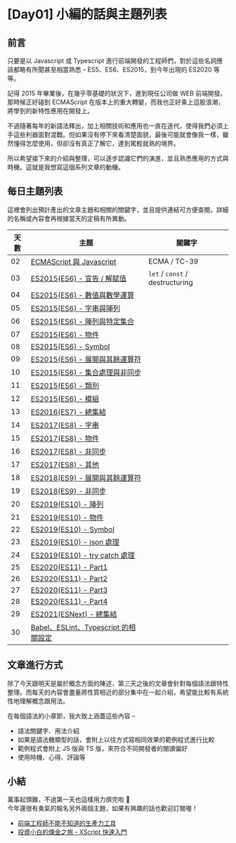 # [Day01] 小編的話與主題列表

## 前言

只要是以 Javascript 或 Typescript 進行前端開發的工程師們，對於這些名詞應該都略有所聞甚至相當熟悉 – ES5、ES6、ES2015，到今年出現的 ES2020 等等。

記得 2015 年畢業後，在幾乎零基礎的狀況下，進到現任公司做 WEB 前端開發。那時候正好碰到 ECMAScript 在版本上的重大轉變，而我也正好乘上這股浪潮，將學到的新特性應用在開發上。

不過隨著每年的新語法釋出，加上相關技術和應用也一直在迭代，使得我們必須上手這些利器面對混戰。但如果沒有停下來看清楚面貌，最後可能就會像我一樣，雖然懂得怎麼使用，但卻沒有真正了解它，達到駕輕就熟的境界。

所以希望接下來的介紹與整理，可以逐步認識它們的演進，並且熟悉應用的方式與時機。這就是我想寫這個系列文章的動機。

## 每日主題列表

這裡會列出預計產出的文章主題和相關的關鍵字，並且提供連結可方便查閱。詳細的名稱或內容會再根據當天的定稿有所異動。

| 天數 | 主題                                     | 關鍵字                          |
| ---- | ---------------------------------------- | ------------------------------- |
| 02   | [ECMAScript 與 Javascript]()             | ECMA / TC-39                    |
| 03   | [ES2015(ES6) - 宣告 / 解賦值]()          | `let` / `const` / destructuring |
| 04   | [ES2015(ES6) - 數值與數學運算]()         |                                 |
| 05   | [ES2015(ES6) - 字串與陣列]()             |                                 |
| 06   | [ES2015(ES6) - 陣列與特定集合]()         |                                 |
| 07   | [ES2015(ES6) - 物件]()                   |                                 |
| 08   | [ES2015(ES6) - Symbol]()                 |                                 |
| 09   | [ES2015(ES6) - 展開與其餘運算符]()       |                                 |
| 10   | [ES2015(ES6) - 集合處理與非同步]()       |                                 |
| 11   | [ES2015(ES6) - 類別]()                   |                                 |
| 12   | [ES2015(ES6) - 模組]()                   |                                 |
| 13   | [ES2016(ES7) - 總集結]()                 |                                 |
| 14   | [ES2017(ES8) - 字串]()                   |                                 |
| 15   | [ES2017(ES8) - 物件]()                   |                                 |
| 16   | [ES2017(ES8) - 非同步]()                 |                                 |
| 17   | [ES2017(ES8) - 其他]()                   |                                 |
| 18   | [ES2018(ES9) - 展開與其餘運算符]()       |                                 |
| 19   | [ES2018(ES9) - 非同步]()                 |                                 |
| 20   | [ES2019(ES10) - 陣列]()                  |                                 |
| 21   | [ES2019(ES10) - 物件]()                  |                                 |
| 22   | [ES2019(ES10) - Symbol]()                |                                 |
| 23   | [ES2019(ES10) - json 處理]()             |                                 |
| 24   | [ES2019(ES10) - try catch 處理]()        |                                 |
| 25   | [ES2020(ES11) - Part1]()                 |                                 |
| 26   | [ES2020(ES11) - Part2]()                 |                                 |
| 27   | [ES2020(ES11) - Part3]()                 |                                 |
| 28   | [ES2020(ES11) - Part4]()                 |                                 |
| 29   | [ES2021(ESNext) - 總集結]()              |                                 |
| 30   | [Babel、ESLint、Typescript 的相關設定]() |                                 |

## 文章進行方式

除了今天跟明天是屬於概念方面的陳述，第三天之後的文章會針對每個語法跟特性整理。而每天的內容會盡量將性質相近的部分集中在一起介紹，希望能比較有系統性地理解概念跟用法。

在每個語法的小章節，我大致上涵蓋這些內容 –

- 語法關鍵字、用法介紹
- 如果是語法糖類型的話，會附上以往方式寫相同效果的範例程式進行比較
- 範例程式會附上 JS 版與 TS 版，來符合不同開發者的閱讀偏好
- 使用時機、心得、評論等

## 小結

萬事起頭難，不過第一天也這樣用力擠完啦 🎉  
今年還很有勇氣的報名另外兩個主題，如果有興趣的話也歡迎訂閱喔！

- [前端工程師不能不知道的生產力工具](https://ithelp.ithome.com.tw/users/20110962/ironman/3327)
- [投資小白的煉金之旅 - XScript 快速入門](https://ithelp.ithome.com.tw/users/20110962/ironman/3301)
